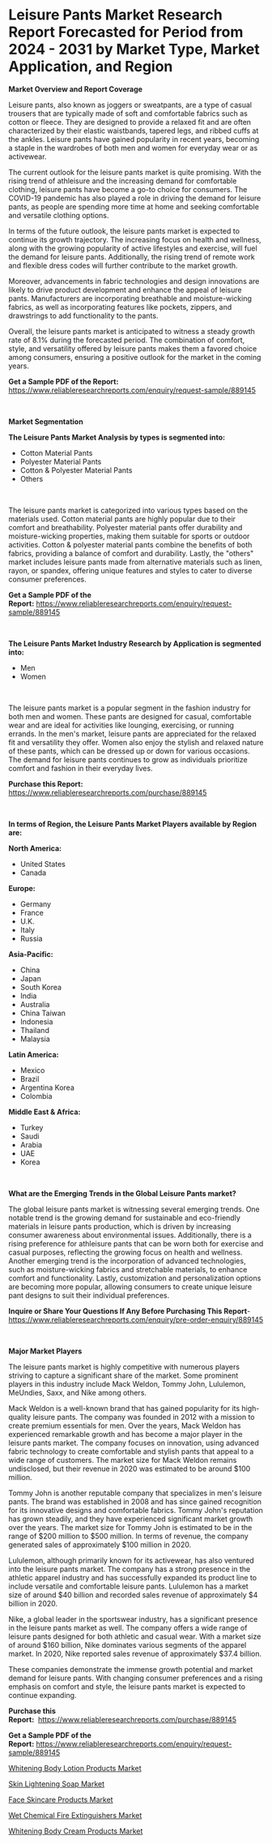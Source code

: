 <p><h1>Leisure Pants Market Research Report Forecasted for Period from 2024 -  2031 by Market Type, Market Application, and Region</h1></p><p><strong>Market Overview and Report Coverage</strong></p>
<p><p>Leisure pants, also known as joggers or sweatpants, are a type of casual trousers that are typically made of soft and comfortable fabrics such as cotton or fleece. They are designed to provide a relaxed fit and are often characterized by their elastic waistbands, tapered legs, and ribbed cuffs at the ankles. Leisure pants have gained popularity in recent years, becoming a staple in the wardrobes of both men and women for everyday wear or as activewear.</p><p>The current outlook for the leisure pants market is quite promising. With the rising trend of athleisure and the increasing demand for comfortable clothing, leisure pants have become a go-to choice for consumers. The COVID-19 pandemic has also played a role in driving the demand for leisure pants, as people are spending more time at home and seeking comfortable and versatile clothing options.</p><p>In terms of the future outlook, the leisure pants market is expected to continue its growth trajectory. The increasing focus on health and wellness, along with the growing popularity of active lifestyles and exercise, will fuel the demand for leisure pants. Additionally, the rising trend of remote work and flexible dress codes will further contribute to the market growth.</p><p>Moreover, advancements in fabric technologies and design innovations are likely to drive product development and enhance the appeal of leisure pants. Manufacturers are incorporating breathable and moisture-wicking fabrics, as well as incorporating features like pockets, zippers, and drawstrings to add functionality to the pants.</p><p>Overall, the leisure pants market is anticipated to witness a steady growth rate of 8.1% during the forecasted period. The combination of comfort, style, and versatility offered by leisure pants makes them a favored choice among consumers, ensuring a positive outlook for the market in the coming years.</p></p>
<p><strong>Get a Sample PDF of the Report:</strong> <a href="https://www.reliableresearchreports.com/enquiry/request-sample/889145">https://www.reliableresearchreports.com/enquiry/request-sample/889145</a></p>
<p>&nbsp;</p>
<p><strong>Market Segmentation</strong></p>
<p><strong>The Leisure Pants Market Analysis by types is segmented into:</strong></p>
<p><ul><li>Cotton Material Pants</li><li>Polyester Material Pants</li><li>Cotton & Polyester Material Pants</li><li>Others</li></ul></p>
<p>&nbsp;</p>
<p><p>The leisure pants market is categorized into various types based on the materials used. Cotton material pants are highly popular due to their comfort and breathability. Polyester material pants offer durability and moisture-wicking properties, making them suitable for sports or outdoor activities. Cotton & polyester material pants combine the benefits of both fabrics, providing a balance of comfort and durability. Lastly, the "others" market includes leisure pants made from alternative materials such as linen, rayon, or spandex, offering unique features and styles to cater to diverse consumer preferences.</p></p>
<p><strong>Get a Sample PDF of the Report:</strong>&nbsp;<a href="https://www.reliableresearchreports.com/enquiry/request-sample/889145">https://www.reliableresearchreports.com/enquiry/request-sample/889145</a></p>
<p>&nbsp;</p>
<p><strong>The Leisure Pants Market Industry Research by Application is segmented into:</strong></p>
<p><ul><li>Men</li><li>Women</li></ul></p>
<p>&nbsp;</p>
<p><p>The leisure pants market is a popular segment in the fashion industry for both men and women. These pants are designed for casual, comfortable wear and are ideal for activities like lounging, exercising, or running errands. In the men's market, leisure pants are appreciated for the relaxed fit and versatility they offer. Women also enjoy the stylish and relaxed nature of these pants, which can be dressed up or down for various occasions. The demand for leisure pants continues to grow as individuals prioritize comfort and fashion in their everyday lives.</p></p>
<p><strong>Purchase this Report:</strong>&nbsp; <a href="https://www.reliableresearchreports.com/purchase/889145">https://www.reliableresearchreports.com/purchase/889145</a></p>
<p>&nbsp;</p>
<p><strong>In terms of Region, the Leisure Pants Market Players available by Region are:</strong></p>
<p>
    <p> <strong> North America: </strong>
        <ul>
            <li>United States</li>
            <li>Canada</li>
        </ul>
        </p> 
    <p> <strong> Europe: </strong>
        <ul>
            <li>Germany</li>
            <li>France</li>
            <li>U.K.</li>
            <li>Italy</li>
            <li>Russia</li>
        </ul>
        </p> 
    <p> <strong> Asia-Pacific: </strong>
        <ul>
            <li>China</li>
            <li>Japan</li>
            <li>South Korea</li>
            <li>India</li>
            <li>Australia</li>
            <li>China Taiwan</li>
            <li>Indonesia</li>
            <li>Thailand</li>
            <li>Malaysia</li>
        </ul>
        </p> 
    <p> <strong> Latin America: </strong>
        <ul>
            <li>Mexico</li>
            <li>Brazil</li>
            <li>Argentina Korea</li>
            <li>Colombia</li>
        </ul>
        </p> 
    <p> <strong> Middle East & Africa: </strong>
        <ul>
            <li>Turkey</li>
            <li>Saudi</li>
            <li>Arabia</li>
            <li>UAE</li>
            <li>Korea</li>
        </ul>
    </p>
    </p>
<p>&nbsp;</p>
<p><strong>What are the Emerging Trends in the Global Leisure Pants market?</strong></p>
<p><p>The global leisure pants market is witnessing several emerging trends. One notable trend is the growing demand for sustainable and eco-friendly materials in leisure pants production, which is driven by increasing consumer awareness about environmental issues. Additionally, there is a rising preference for athleisure pants that can be worn both for exercise and casual purposes, reflecting the growing focus on health and wellness. Another emerging trend is the incorporation of advanced technologies, such as moisture-wicking fabrics and stretchable materials, to enhance comfort and functionality. Lastly, customization and personalization options are becoming more popular, allowing consumers to create unique leisure pant designs to suit their individual preferences.</p></p>
<p><strong>Inquire or Share Your Questions If Any Before Purchasing This Report</strong>- <a href="https://www.reliableresearchreports.com/enquiry/pre-order-enquiry/889145">https://www.reliableresearchreports.com/enquiry/pre-order-enquiry/889145</a></p>
<p>&nbsp;</p>
<p><strong>Major Market Players</strong></p>
<p><p>The leisure pants market is highly competitive with numerous players striving to capture a significant share of the market. Some prominent players in this industry include Mack Weldon, Tommy John, Lululemon, MeUndies, Saxx, and Nike among others.</p><p>Mack Weldon is a well-known brand that has gained popularity for its high-quality leisure pants. The company was founded in 2012 with a mission to create premium essentials for men. Over the years, Mack Weldon has experienced remarkable growth and has become a major player in the leisure pants market. The company focuses on innovation, using advanced fabric technology to create comfortable and stylish pants that appeal to a wide range of customers. The market size for Mack Weldon remains undisclosed, but their revenue in 2020 was estimated to be around $100 million.</p><p>Tommy John is another reputable company that specializes in men's leisure pants. The brand was established in 2008 and has since gained recognition for its innovative designs and comfortable fabrics. Tommy John's reputation has grown steadily, and they have experienced significant market growth over the years. The market size for Tommy John is estimated to be in the range of $200 million to $500 million. In terms of revenue, the company generated sales of approximately $100 million in 2020.</p><p>Lululemon, although primarily known for its activewear, has also ventured into the leisure pants market. The company has a strong presence in the athletic apparel industry and has successfully expanded its product line to include versatile and comfortable leisure pants. Lululemon has a market size of around $40 billion and recorded sales revenue of approximately $4 billion in 2020.</p><p>Nike, a global leader in the sportswear industry, has a significant presence in the leisure pants market as well. The company offers a wide range of leisure pants designed for both athletic and casual wear. With a market size of around $160 billion, Nike dominates various segments of the apparel market. In 2020, Nike reported sales revenue of approximately $37.4 billion.</p><p>These companies demonstrate the immense growth potential and market demand for leisure pants. With changing consumer preferences and a rising emphasis on comfort and style, the leisure pants market is expected to continue expanding.</p></p>
<p><strong>Purchase this Report:</strong>&nbsp;&nbsp;<a href="https://www.reliableresearchreports.com/purchase/889145">https://www.reliableresearchreports.com/purchase/889145</a></p>
<p></p>
<p><strong>Get a Sample PDF of the Report:</strong>&nbsp;<a href="https://www.reliableresearchreports.com/enquiry/request-sample/889145">https://www.reliableresearchreports.com/enquiry/request-sample/889145</a></p>
<p><p><a href="https://github.com/jsmusil/Market-Research-Report-List-1/blob/main/whitening-body-lotion-products-market.md">Whitening Body Lotion Products Market</a></p><p><a href="https://github.com/johnbach50/Market-Research-Report-List-1/blob/main/skin-lightening-soap-market.md">Skin Lightening Soap Market</a></p><p><a href="https://github.com/redneck06/Market-Research-Report-List-1/blob/main/face-skincare-products-market.md">Face Skincare Products Market</a></p><p><a href="https://github.com/beatblasta/Market-Research-Report-List-1/blob/main/wet-chemical-fire-extinguishers-market.md">Wet Chemical Fire Extinguishers Market</a></p><p><a href="https://github.com/bobicer/Market-Research-Report-List-1/blob/main/whitening-body-cream-products-market.md">Whitening Body Cream Products Market</a></p></p>
